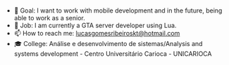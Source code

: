 
###
- 🎯 Goal: I want to work with mobile development and in the future, being able to work as a senior.
- 💼 Job: I am currently a GTA server developer using Lua.
- 📫 How to reach me: lucasgomesribeiroskt@hotmail.com
- 🎓 College: Análise e desenvolvimento de sistemas/Analysis and systems development - Centro Universitário Carioca - UNICARIOCA
>
